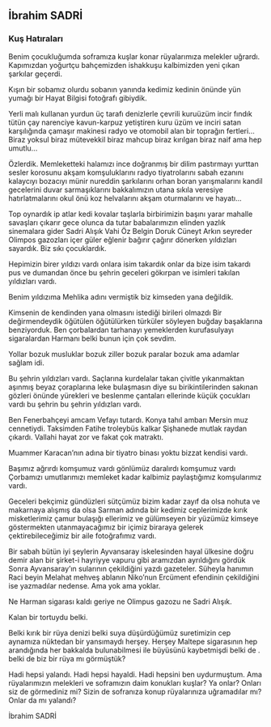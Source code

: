 ## İbrahim SADRİ

### Kuş Hatıraları

Benim çocukluğumda soframıza kuşlar konar
rüyalarımıza melekler uğrardı.
Kapımızdan yoğurtçu
bahçemizden ishakkuşu
kalbimizden yeni çıkan şarkılar geçerdi.

Kışın bir sobamız olurdu
sobanın yanında kedimiz
kedinin önünde yün yumağı
bir Hayat Bilgisi fotoğrafı gibiydik.

Yerli malı kullanan
yurdun üç tarafı denizlerle çevrili
kuruüzüm incir fındık
tütün çay narenciye kavun-karpuz yetiştiren
kuru üzüm ve inciri satan
karşılığında 
çamaşır makinesi radyo ve otomobil alan
bir toprağın fertleri...
Biraz yoksul biraz mütevekkil
biraz mahcup biraz kırılgan
biraz naif ama hep umutlu...

Özlerdik.
Memleketteki halamızı
ince doğranmış bir dilim pastırmayı
yurttan sesler korosunu
akşam komşuluklarını
radyo tiyatrolarını 
sabah ezanını
kalaycıyı bozacıyı
münir nureddin şarkılarını
orhan boran yarışmalarını
kandil gecelerini duvar sarmaşıklarını
bakkalımızın utana sıkıla veresiye hatırlatmalarını
okul önü koz helvalarını
akşam oturmalarını
ve hayatı...

Top oynardık
ip atlar kedi kovalar
taşlarla birbirimizin başını yarar
mahalle savaşları çıkarır
gece olunca da tutar babalarımızın elinden 
yazlık sinemalara gider
Sadri Alışık Vahi Öz
Belgin Doruk Cüneyt Arkın seyreder
Olimpos gazozları içer
güler eğlenir bağırır çağırır
dönerken yıldızları sayardık.
Biz sıkı çocuklardık.

Hepimizin birer yıldızı vardı
onlara isim takardık
onlar da bize isim takardı
pus ve dumandan önce bu şehrin 
geceleri gökırpan ve isimleri takılan yıldızları
vardı.

Benim yıldızıma Mehlika adını vermiştik
biz kimseden yana değildik.

Kimsenin de kendinden yana olmasını istediği birileri 
olmazdı
Bir değirmendeydik
öğütülen 
öğütülürken türküler söyleyen
buğday başaklarına benziyorduk.
Ben
çorbalardan tarhanayı 
yemeklerden kurufasulyayı 
sigaralardan Harmanı 
belki bunun için çok sevdim.

Yollar bozuk musluklar bozuk
ziller bozuk paralar bozuk
ama adamlar sağlam idi.

Bu şehrin yıldızları vardı.
Saçlarına kurdelalar takan
çivitle yıkanmaktan aşınmış beyaz çoraplarına 
leke bulaşmasın diye su birikintilerinden sakınan
gözleri önünde
yürekleri ve beslenme çantaları ellerinde
küçük çocukları vardı bu şehrin
bu şehrin yıldızları vardı.

Ben Fenerbahçeyi amcam Vefayı tutardı.
Konya tahıl ambarı Mersin muz cennetiydi.
Taksimden Fatihe troleybüs kalkar
Şişhanede mutlak raydan çıkardı.
Vallahi hayat zor ve fakat çok matraktı.

Muammer Karacan’nın adına bir tiyatro binası yoktu
bizzat kendisi vardı.

Başımız ağrırdı komşumuz vardı
gönlümüz daralırdı komşumuz vardı
Çorbamızı umutlarımızı 
memleket kadar kalbimiz paylaştığımız komşularımız 
vardı.

Geceleri bekçimiz
gündüzleri sütçümüz
bizim kadar zayıf da olsa
nohuta ve makarnaya alışmış da olsa
Sarman adında bir kedimiz
ceplerimizde kırık misketlerimiz
çamur bulaşığı ellerimiz
ve gülümseyen bir yüzümüz
kimseye göstermekten utanmayacağımız bir içimiz
biraraya gelerek çektirebileceğimiz 
bir aile fotoğrafımız vardı.

Bir sabah bütün iyi şeylerin 
Ayvansaray iskelesinden
hayal ülkesine doğru demir alan
bir şirket-i hayriyye vapuru gibi
aramızdan ayrıldığını gördük
Sonra Ayvansaray’ın sularının çekildiğini yazdı 
gazeteler.
Süheyla hanımın Raci beyin 
Melahat mehveş ablanın 
Niko’nun Ercüment efendinin çekildiğini ise
yazmadılar nedense.
Ama yok ama yoklar.

Ne Harman sigarası kaldı geriye
ne Olimpus gazozu
ne Sadri Alışık.

Kalan bir tortuydu belki.

Belki kırık bir rüya denizi 
belki suya düşürdüğümüz suretimizin
cep aynamıza nüktedan bir yansımaydı herşey.
Herşey Maltepe sigarasının 
hep arandığında 
her bakkalda bulunabilmesi ile
büyüsünü kaybetmişdi belki de .
belki de biz bir rüya mı görmüştük?

Hadi hepsi yalandı.
Hadi hepsi hayaldi.
Hadi hepsini ben uydurmuştum.
Ama rüyalarımızın melekleri 
ve soframızın daim konukları kuşlar?
Ya onlar?
Onları siz de görmediniz mi?
Sizin de sofranıza konup
rüyalarınıza uğramadılar mı?
Onlar da mı yalandı?

İbrahim SADRİ